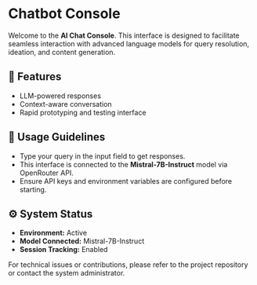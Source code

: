 # Chatbot Console

Welcome to the **AI Chat Console**. This interface is designed to facilitate seamless interaction with advanced language models for query resolution, ideation, and content generation.

## 🔑 Features

* LLM-powered responses
* Context-aware conversation
* Rapid prototyping and testing interface

## 📄 Usage Guidelines

* Type your query in the input field to get responses.
* This interface is connected to the **Mistral-7B-Instruct** model via OpenRouter API.
* Ensure API keys and environment variables are configured before starting.

## ⚙️ System Status

* **Environment:** Active
* **Model Connected:** Mistral-7B-Instruct
* **Session Tracking:** Enabled

For technical issues or contributions, please refer to the project repository or contact the system administrator.